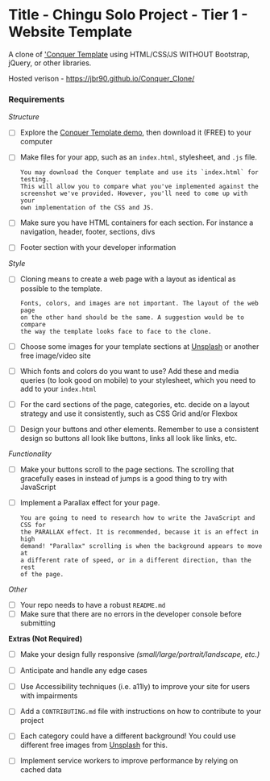 # Title -  Chingu Solo Project - Tier 1 - Website Template

A clone of ['Conquer Template](https://www.free-css.com/free-css-templates/page196/conquer "Conquer Template") using HTML/CSS/JS WITHOUT Bootstrap, jQuery, or other libraries.

Hosted verison - https://jbr90.github.io/Conquer_Clone/

### Requirements

*Structure*
- [ ] Explore the [Conquer Template demo](https://www.free-css.com/free-css-templates/page196/conquer), then download it (FREE) to your computer
- [ ] Make files for your app, such as an `index.html`, stylesheet, and `.js` file.

      You may download the Conquer template and use its `index.html` for testing. 
      This will allow you to compare what you've implemented against the 
      screenshot we've provided. However, you'll need to come up with your 
      own implementation of the CSS and JS.

- [ ] Make sure you have HTML containers for each section. For instance a 
navigation, header, footer, sections, divs
- [ ] Footer section with your developer information

*Style*
- [ ] Cloning means to create a web page with a layout as identical as possible
to the template. 

      Fonts, colors, and images are not important. The layout of the web page
      on the other hand should be the same. A suggestion would be to compare
      the way the template looks face to face to the clone.

- [ ] Choose some images for your template sections at [Unsplash](https://unsplash.com/) 
or another free image/video site
- [ ] Which fonts and colors do you want to use? Add these and media queries 
(to look good on mobile) to your stylesheet, which you need to add to your 
`index.html`
- [ ] For the card sections of the page, categories, etc. decide on a layout 
strategy and use it consistently, such as CSS Grid and/or Flexbox
- [ ] Design your buttons and other elements. Remember to use a consistent
design so buttons all look like buttons, links all look like links, etc.

*Functionality*
- [ ] Make your buttons scroll to the page sections. The scrolling that 
gracefully eases in instead of jumps is a good thing to try with JavaScript
- [ ] Implement a Parallax effect for your page.

      You are going to need to research how to write the JavaScript and CSS for 
      the PARALLAX effect. It is recommended, because it is an effect in high 
      demand! "Parallax" scrolling is when the background appears to move at 
      a different rate of speed, or in a different direction, than the rest 
      of the page.

*Other*
- [ ] Your repo needs to have a robust `README.md`
- [ ] Make sure that there are no errors in the developer console before submitting

**Extras (Not Required)**

- [ ] Make your design fully responsive *(small/large/portrait/landscape, etc.)*
- [ ] Anticipate and handle any edge cases
- [ ] Use Accessibility techniques (i.e. a11ly) to improve your site for users 
with impairments 
- [ ] Add a `CONTRIBUTING.md` file with instructions on how to contribute to
your project
- [ ] Each category could have a different background! You could use different 
free images from [Unsplash](https://unsplash.com) for this.
- [ ] Implement service workers to improve performance by relying on cached data

